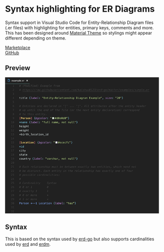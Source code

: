 # Syntax highlighting for ER Diagrams

Syntax support in Visual Studio Code for Entity-Relationship Diagram files (.er files) with highlighting for entities, primary keys, comments and more. This has been designed around [Material Theme](https://marketplace.visualstudio.com/items?itemName=Equinusocio.vsc-material-theme) so stylings might appear different depending on theme.

[Marketplace](https://marketplace.visualstudio.com/items?itemName=mikkel-ol.er-syntax-highlighting) \
[GitHub](https://github.com/mikkel-ol/vsc-er-syntax-highlighting)

## Preview

[![Preview syntax highlight](/example.png?raw=true "Preview of syntax highlighting")](#)

## Syntax

This is based on the syntax used by [erd-go](https://github.com/kaishuu0123/erd-go/) but also supports cardinalities used by [erd](https://github.com/BurntSushi/erd) and [erdm](https://github.com/unok/erdm).

